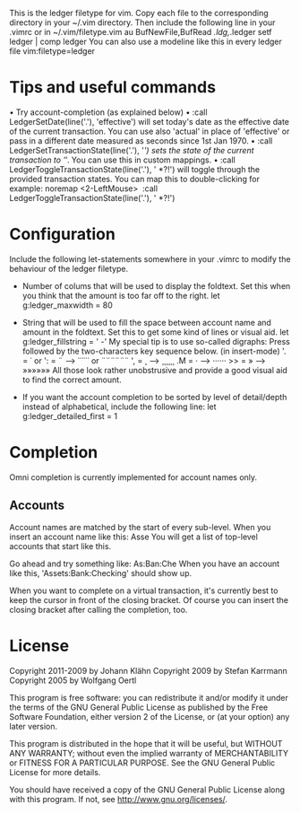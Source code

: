 This is the ledger filetype for vim. Copy each file to the corresponding
directory in your \~/.vim directory. Then include the following line in
your .vimrc or in \~/.vim/filetype.vim au BufNewFile,BufRead
*.ldg,*.ledger setf ledger | comp ledger You can also use a modeline
like this in every ledger file vim:filetype=ledger

Tips and useful commands
========================

• Try account-completion (as explained below) • :call
LedgerSetDate(line('.'), 'effective') will set today's date as the
effective date of the current transaction. You can use also 'actual' in
place of 'effective' or pass in a different date measured as seconds
since 1st Jan 1970. • :call LedgerSetTransactionState(line('.'), '*')
sets the state of the current transaction to '*'. You can use this in
custom mappings. • :call LedgerToggleTransactionState(line('.'), '
\*?!') will toggle through the provided transaction states. You can map
this to double-clicking for example: noremap <silent><buffer>
\<2-LeftMouse\>  :call LedgerToggleTransactionState(line('.'), '
\*?!')<CR>

Configuration
=============

Include the following let-statements somewhere in your .vimrc to modify
the behaviour of the ledger filetype.

-   Number of colums that will be used to display the foldtext. Set this
    when you think that the amount is too far off to the right. let
    g:ledger\_maxwidth = 80

-   String that will be used to fill the space between account name and
    amount in the foldtext. Set this to get some kind of lines or visual
    aid. let g:ledger\_fillstring = ' -' My special tip is to use
    so-called digraphs: Press <C-K> followed by the two-characters key
    sequence below. (in insert-mode) '. = ˙ or ': = ¨ --\> ˙˙˙˙˙˙ or
    ¨¨¨¨¨¨ ', = ¸ --\> ¸¸¸¸¸¸ .M = · --\> ······ \>\> = » --\> »»»»»»
    All those look rather unobstrusive and provide a good visual aid to
    find the correct amount.

-   If you want the account completion to be sorted by level of
    detail/depth instead of alphabetical, include the following line:
    let g:ledger\_detailed\_first = 1

Completion
==========

Omni completion is currently implemented for account names only.

Accounts
--------

Account names are matched by the start of every sub-level. When you
insert an account name like this: Asse<C-X><C-O> You will get a list of
top-level accounts that start like this.

Go ahead and try something like: As:Ban:Che<C-X><C-O> When you have an
account like this, 'Assets:Bank:Checking' should show up.

When you want to complete on a virtual transaction, it's currently best
to keep the cursor in front of the closing bracket. Of course you can
insert the closing bracket after calling the completion, too.

License
=======

Copyright 2011-2009 by Johann Klähn Copyright 2009 by Stefan Karrmann
Copyright 2005 by Wolfgang Oertl

This program is free software: you can redistribute it and/or modify it
under the terms of the GNU General Public License as published by the
Free Software Foundation, either version 2 of the License, or (at your
option) any later version.

This program is distributed in the hope that it will be useful, but
WITHOUT ANY WARRANTY; without even the implied warranty of
MERCHANTABILITY or FITNESS FOR A PARTICULAR PURPOSE. See the GNU General
Public License for more details.

You should have received a copy of the GNU General Public License along
with this program. If not, see <http://www.gnu.org/licenses/>.
